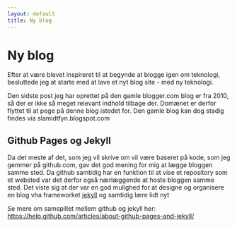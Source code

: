 ```yaml
---
layout: default
title: Ny blog
---
```

# Ny blog

Efter at være blevet inspireret til at begynde at blogge igen om teknologi, besluttede jeg at starte med at lave et nyt blog site - med ny teknologi.

Den sidste post jeg har oprettet på den gamle blogger.com blog er fra 2010, så der er ikke så meget relevant indhold tilbage der. Domænet er derfor flyttet til at pege på denne blog istedet for. Den gamle blog kan dog stadig findes via slamidtfyn.blogspot.com

## Github Pages og Jekyll

Da det meste af det, som jeg vil skrive om vil være baseret på kode, som jeg gemmer på github.com, gav det god mening for mig at lægge bloggen samme sted. Da github samtidig har en funktion til at vise et repository som et websted var det derfor også nærlæggende at hoste bloggen samme sted. Det viste sig at der var en god mulighed for at designe og organisere en blog vha frameworket [jekyll](https://github.com/jekyll/jekyll) og samtidig lære lidt nyt  

Se mere om samspillet mellem github og jekyll her: 
https://help.github.com/articles/about-github-pages-and-jekyll/
